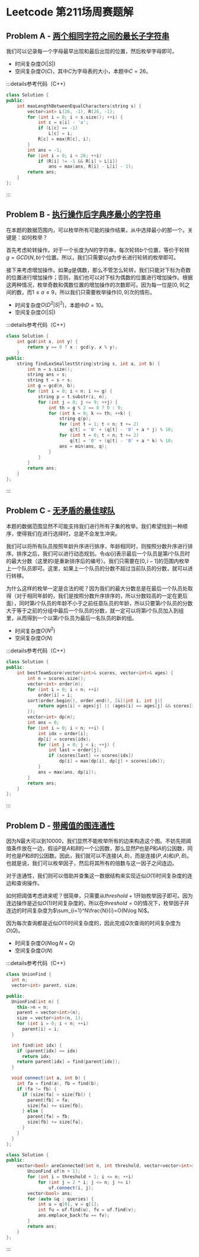 # Leetcode 第211场周赛题解

## Problem A - [两个相同字符之间的最长子字符串](https://leetcode.cn/problems/largest-substring-between-two-equal-characters/)

我们可以记录每一个字母最早出现和最后出现的位置，然后枚举字母即可。

- 时间复杂度$O(|S|)$
- 空间复杂度$O(C)$，其中$C$为字母表的大小，本题中$C=26$。

:::details参考代码（C++）

```cpp
class Solution {
public:
    int maxLengthBetweenEqualCharacters(string s) {
        vector<int> L(26, -1), R(26, -1);
        for (int i = 0; i < s.size(); ++i) {
            int c = s[i] - 'a';
            if (L[c] == -1)
                L[c] = i;
            R[c] = max(R[c], i);
        }
        int ans = -1;
        for (int i = 0; i < 26; ++i)
            if (R[i] != -1 && R[i] > L[i])
                ans = max(ans, R[i] - L[i] - 1);
        return ans;
    }
};
```

:::

## Problem B - [执行操作后字典序最小的字符串](https://leetcode.cn/problems/lexicographically-smallest-string-after-applying-operations/)

在本题的数据范围内，可以枚举所有可能的操作结果，从中选择最小的那一个。关键是：如何枚举？

首先考虑轮转操作。对于一个长度为$N$的字符串，每次轮转$b$个位置，等价于轮转$g=GCD(N,b)$个位置。所以，我们只需要以$g$为步长进行轮转的枚举即可。

接下来考虑增加操作。如果$g$是偶数，那么不管怎么轮转，我们只能对下标为奇数的位置进行增加操作；否则，我们也可以对下标为偶数的位置进行增加操作。根据这两种情况，枚举奇数和偶数位置的增加操作的次数即可。因为每一位是$[0,9]$之间的数，而$1\leq a\leq9$，所以我们只需要枚举操作$[0,9]$次的情形。

- 时间复杂度$O(D^2|S|^2)$，本题中$D=10$。
- 空间复杂度$O(|S|)$

:::details参考代码（C++）

```cpp
class Solution {
    int gcd(int x, int y) {
        return y == 0 ? x : gcd(y, x % y);
    }
public:
    string findLexSmallestString(string s, int a, int b) {
        int n = s.size();
        string ans = s;
        string t = s + s;
        int g = gcd(n, b);
        for (int i = 0; i < n; i += g) {
            string p = t.substr(i, n);
            for (int j = 0; j <= 9; ++j) {
                int th = g % 2 == 0 ? 0 : 9;
                for (int k = 0; k <= th; ++k) {
                    string q(p);
                    for (int t = 1; t < n; t += 2)
                        q[t] = '0' + (q[t] - '0' + a * j) % 10;
                    for (int t = 0; t < n; t += 2)
                        q[t] = '0' + (q[t] - '0' + a * k) % 10;
                    ans = min(ans, q);
                }
            }
        }
        return ans;
    }
};
```

:::

## Problem C - [无矛盾的最佳球队](https://leetcode.cn/problems/best-team-with-no-conflicts/)

本题的数据范围显然不可能支持我们进行所有子集的枚举。我们希望找到一种顺序，使得我们在进行选择时，总是不会发生冲突。

我们可以将所有队员按照年龄升序进行排序，年龄相同时，则按照分数升序进行排序。排序之后，我们可以进行动态规划。令$dp[i]$表示最后一个队员是第$i$个队员时的最大分数（这里的$i$是重新排序后的编号）。我们只需要在$[0,i-1]$的范围内枚举上一个队员即可。这里，如果上一个队员的分数不超过当前队员的分数，就可以进行转移。

为什么这样的枚举一定是合法的呢？因为我们的最大分数总是在最后一个队员处取得（对于相同年龄的，我们是按照分数升序排序的，所以分数较高的一定在更后面），同时第$i$个队员的年龄不小于之前任意队员的年龄，所以只要第$i$个队员的分数大于等于之前的分组中最后一个队员的分数，就一定可以将第$i$个队员加入到组里，从而得到一个以第$i$个队员为最后一名队员的新的组。

- 时间复杂度$O(N^2)$
- 空间复杂度$O(N)$

:::details参考代码（C++）

```cpp
class Solution {
public:
    int bestTeamScore(vector<int>& scores, vector<int>& ages) {
        int n = scores.size();
        vector<int> order(n);
        for (int i = 0; i < n; ++i)
            order[i] = i;
        sort(order.begin(), order.end(), [&](int i, int j){
            return ages[i] < ages[j] || (ages[i] == ages[j] && scores[i] < scores[j]);
        });
        vector<int> dp(n);
        int ans = 0;
        for (int i = 0; i < n; ++i) {
            int idx = order[i];
            dp[i] = scores[idx];
            for (int j = 0; j < i; ++j) {
                int last = order[j];
                if (scores[last] <= scores[idx])
                    dp[i] = max(dp[i], dp[j] + scores[idx]);
            }
            ans = max(ans, dp[i]);
        }
        return ans;
    }
};
```

:::

## Problem D - [带阈值的图连通性](https://leetcode.cn/problems/graph-connectivity-with-threshold/)

因为$N$最大可以到$10000$，我们显然不能枚举所有的边来构造这个图。不妨先把阈值条件放在一边，假设$P$是$A$和$B$的一个公因数，那么显然$P$也是$P$和$A$的公因数，同时也是$P$和$B$的公因数。因此，我们就可以不连接$(A,B)$，而是连接$(P,A)$和$(P,B)$。也就是说，我们可以枚举因子，然后将其所有的倍数与这一因子之间连边。

对于连通性，我们则可以借助并查集这一数据结构来实现近似$O(1)$时间复杂度的连边和查询操作。

如何把阈值考虑进来呢？很简单，只需要从$threshold+1$开始枚举因子即可。因为连边操作是近似$O(1)$时间复杂度的，所以在$threshold=0$的情况下，枚举因子并连边的时间复杂度为$\sum_{i=1}^N\frac{N}{i}=O(N\log N)$。

因为每次查询都是近似$O(1)$时间复杂度的，因此完成$Q$次查询的时间复杂度为$O(Q)$。

- 时间复杂度$O(N\log N+Q)$
- 空间复杂度$O(N)$

:::details参考代码（C++）

```cpp
class UnionFind {
  int n;
  vector<int> parent, size;

public:
  UnionFind(int n) {
    this->n = n;
    parent = vector<int>(n);
    size = vector<int>(n, 1);
    for (int i = 0; i < n; ++i)
      parent[i] = i;
  }

  int find(int idx) {
    if (parent[idx] == idx)
      return idx;
    return parent[idx] = find(parent[idx]);
  }

  void connect(int a, int b) {
    int fa = find(a), fb = find(b);
    if (fa != fb) {
      if (size[fa] > size[fb]) {
        parent[fb] = fa;
        size[fa] += size[fb];
      } else {
        parent[fa] = fb;
        size[fb] += size[fa];
      }
    }
  }
};

class Solution {
public:
    vector<bool> areConnected(int n, int threshold, vector<vector<int>>& queries) {
        UnionFind uf(n + 1);
        for (int i = threshold + 1; i <= n; ++i)
            for (int j = 2 * i; j <= n; j += i)
                uf.connect(i, j);
        vector<bool> ans;
        for (auto &q : queries) {
            int u = q[0], v = q[1];
            int fu = uf.find(u), fv = uf.find(v);
            ans.emplace_back(fu == fv);
        }
        return ans;
    }
};
```

:::
